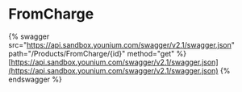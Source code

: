 # FromCharge

{% swagger src="https://api.sandbox.younium.com/swagger/v2.1/swagger.json" path="/Products/FromCharge/{id}" method="get" %}
[https://api.sandbox.younium.com/swagger/v2.1/swagger.json](https://api.sandbox.younium.com/swagger/v2.1/swagger.json)
{% endswagger %}
